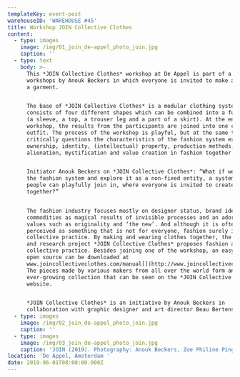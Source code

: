 ```yaml
---
templateKey: event-post
warehouseID: 'WAREHOUSE #45'
title: Workshop JOIN Collective Clothes
content:
  - type: images
    image: /img/01_join_de-appel_photo_join.jpg
    caption: ''
  - type: text
    body: >-
      This *JOIN Collective Clothes* workshop at De Appel is part of a series of
      workshops by Anouk Beckers in which everyone is invited to make a piece of
      a garment.


      The base of *JOIN Collective Clothes* is a modular clothing system that
      consists of four different shapes which can be combined into a full outfit
      (a sleeve, a top, a trouser leg and a part of a skirt). At the end of the
      workshop, the results from the participants are joined into one complete
      outfit. The process of the workshop is playful, but at the same time it
      critically questions the characteristics of the fashion system exploring
      ownership, identity, (intellectual) property, production methods,
      alienation, mystification and value creation in fashion together.


      Initiator Anouk Beckers on *JOIN Collective Clothes*: “What if we open up
      the fashion system and explore it as a non-fixed entity, a system where
      people can playfully join in, where everyone is invited to create fashion
      together?”


      The fashion industry focuses mostly on designer status, brand identity,
      commodities as magical results of invisible processes and an adoration of
      values such as originality and ‘the new’. And although it is often
      perceived as something that is not for everyone, fashion surely is a
      collective practice. By making and wearing clothes together, the design
      and research project *JOIN Collective Clothes* proposes fashion as a
      collective practice. Besides joining one of the workshop, an easy-to-use
      open source can be downloaded at
      www.joincollectiveclothes.com/manual[](http://www.joincollectiveclothes.com/).
      The pieces made by various makers from all over the world form an
      ever-growing collection that can be seen on the *JOIN Collective Clothes*
      website.


      *JOIN Collective Clothes* is an initiative by Anouk Beckers in
      collaboration with graphic designer and art director Beau Bertens.
  - type: images
    image: /img/02_join_de-appel_photo_join.jpg
    caption: ''
  - type: images
    image: /img/03_join_de-appel_photo_join.jpg
    caption: 'JOIN (2019). Photography: Anouk Beckers, Zoe Philine Pingel'
location: 'De Appel, Amsterdam '
date: 2019-06-01T08:00:00.000Z
---
```

